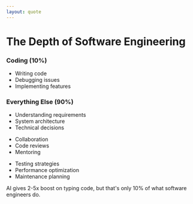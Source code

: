 ```yaml
---
layout: quote
---
```


# The Depth of Software Engineering

<div class="grid grid-cols-10 gap-4 mt-8">
  <div class="col-span-3 bg-gradient-to-r from-amber-500/20 to-orange-400/20 p-5 rounded-lg shadow-md backdrop-blur-sm">
    <h3 class="text-lg font-bold">Coding (10%)</h3>
    <ul class="text-sm mt-2">
      <li>Writing code</li>
      <li>Debugging issues</li>
      <li>Implementing features</li>
    </ul>
  </div>
  <div class="col-span-7 bg-gradient-to-r from-blue-500/20 to-indigo-400/20 p-5 rounded-lg shadow-md backdrop-blur-sm">
    <h3 class="text-lg font-bold">Everything Else (90%)</h3>
    <div class="grid grid-cols-3 gap-4 text-sm mt-2">
      <ul>
        <li>Understanding requirements</li>
        <li>System architecture</li>
        <li>Technical decisions</li>
      </ul>
      <ul>
        <li>Collaboration</li>
        <li>Code reviews</li>
        <li>Mentoring</li>
      </ul>
      <ul>
        <li>Testing strategies</li>
        <li>Performance optimization</li>
        <li>Maintenance planning</li>
      </ul>
    </div>
  </div>
</div>

<div class="mt-8 text-sm italic">
AI gives 2-5x boost on typing code, but that's only 10% of what software engineers do.
</div> 